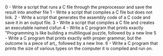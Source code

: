 0 - Write a script that runs a C file through the preprocessor and save the result into another file
1 - Write a script that compiles a C file but does not link.
2 - Write a script that generates the assembly code of a C code and save it in an output file.
3 - Write a script that compiles a C file and creates an executable named cisfun
4 - Write a C program that prints exactly "Programming is like building a multilingual puzzle, followed by a new line
5 - Write a C program that prints exactly with proper grammar, but the outcome is a piece of art,, followed by a new line.
6 - Write a C program that prints the size of various types on the computer it is compiled and run on.
